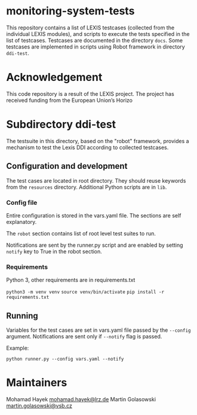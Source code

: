 # monitoring-system-tests
This repository contains a list of LEXIS testcases (collected from the individual LEXIS modules), and scripts to execute the tests specified in the list of testcases. Testcases are documented in the directory `docs`. Some testcases are implemented in scripts using Robot framework in directory `ddi-test`.

# Acknowledgement
This code repository is a result of the LEXIS project. The project has received funding from the European Union’s Horizo

# Subdirectory ddi-test

The testsuite in this directory, based on the "robot" framework, provides a mechanism to test the Lexis DDI according to collected testcases.

## Configuration and development
The test cases are located in root directory. They should reuse keywords from the `resources` directory. Additional Python scripts are in `lib`.

### Config file
Entire configuration is stored in the vars.yaml file. The sections are self explanatory.

The `robot` section contains list of root level test suites to run.

Notifications are sent by the runner.py script and are enabled by setting `notify` key to True in the robot section.

### Requirements
Python 3, other requirements are in requirements.txt

`python3 -m venv venv`
`source venv/bin/activate`
`pip install -r requirements.txt`

## Running
Variables for the test cases are set in vars.yaml file passed by the `--config` argument.
Notifications are sent only if `--notify` flag is passed.

Example:

`python runner.py --config vars.yaml --notify`

# Maintainers
Mohamad Hayek <mohamad.hayek@lrz.de>
Martin Golasowski <martin.golasowski@vsb.cz>

